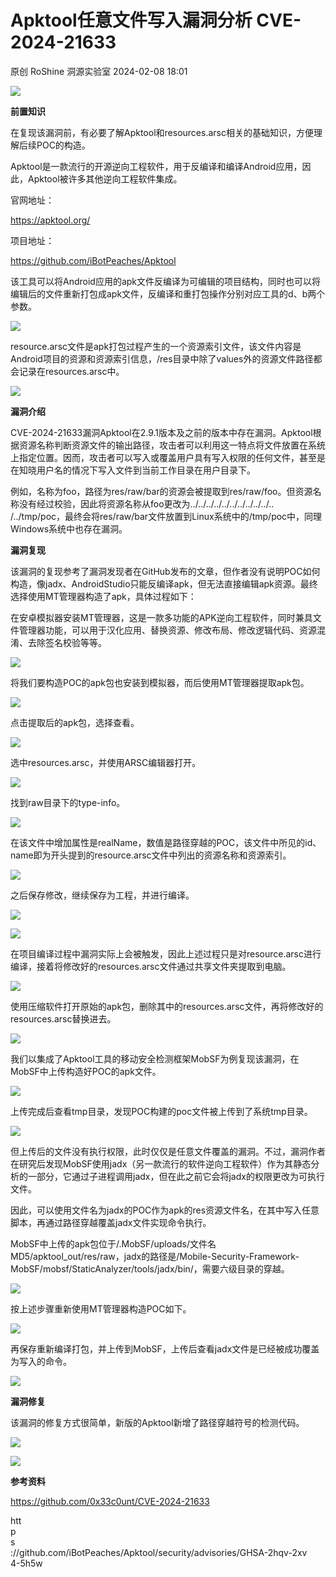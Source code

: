 #  Apktool任意文件写入漏洞分析 CVE-2024-21633   
原创 RoShine  洞源实验室   2024-02-08 18:01  
  
![](https://mmbiz.qpic.cn/sz_mmbiz_gif/gEGSydvbZs6poIlLSAbdWa3nUVOqib6RmfDxJrLlqicGib2qR76Cwjc4Af78Nk2ljoFVQySyX3UlicL5Ty4nkCK3lg/640?wx_fmt=gif "")  
  
**前置知识**  
  
  
  
  
  
  
  
  
  
在复现该漏洞前，有必要了解Apktool和resources.arsc相关的基础知识，方便理解后续POC的构造。  
  
Apktool是一款流行的开源逆向工程软件，用于反编译和编译Android应用，因此，Apktool被许多其他逆向工程软件集成。  
  
官网地址：  
  
https://apktool.org/  
  
项目地址：  
  
https://github.com/iBotPeaches/Apktool  
  
该工具可以将Android应用的apk文件反编译为可编辑的项目结构，同时也可以将编辑后的文件重新打包成apk文件，反编译和重打包操作分别对应工具的d、b两个参数。  
  
![](https://mmbiz.qpic.cn/sz_mmbiz_png/gEGSydvbZs6poIlLSAbdWa3nUVOqib6RmRas9rcGc4krEm5r30LQJHjDXdNXv3HiajF5Nia2RAewY4ADaXib0etibSQ/640?wx_fmt=png "")  
  
resource.arsc文件是apk打包过程产生的一个资源索引文件，该文件内容是Android项目的资源和资源索引信息，/res目录中除了values外的资源文件路径都会记录在resources.arsc中。  
  
![](https://mmbiz.qpic.cn/sz_mmbiz_png/gEGSydvbZs6poIlLSAbdWa3nUVOqib6Rm9wMtR67HHlqCZzLHtgqfSn9qHnP3yJtyYicSqq4PyRnrEtCiaYn1UuZw/640?wx_fmt=png "")  
  
  
**漏洞介绍**  
  
  
  
  
  
  
  
  
  
CVE-2024-21633漏洞Apktool在2.9.1版本及之前的版本中存在漏洞。Apktool根据资源名称判断资源文件的输出路径，攻击者可以利用这一特点将文件放置在系统上指定位置。因而，攻击者可以写入或覆盖用户具有写入权限的任何文件，甚至是在知晓用户名的情况下写入文件到当前工作目录在用户目录下。  
  
例如，名称为foo，路径为res/raw/bar的资源会被提取到res/raw/foo。但资源名称没有经过校验，因此将资源名称从foo更改为../../../../../../../../../../.. /../tmp/poc，最终会将res/raw/bar文件放置到Linux系统中的/tmp/poc中，同理Windows系统中也存在漏洞。  
  
  
**漏洞复现**  
  
  
  
  
  
  
  
  
  
该漏洞的复现参考了漏洞发现者在GitHub发布的文章，但作者没有说明POC如何构造，像jadx、AndroidStudio只能反编译apk，但无法直接编辑apk资源。最终选择使用MT管理器构造了apk，具体过程如下：  
  
在安卓模拟器安装MT管理器，这是一款多功能的APK逆向工程软件，同时兼具文件管理器功能，可以用于汉化应用、替换资源、修改布局、修改逻辑代码、资源混淆、去除签名校验等等。  
  
![](https://mmbiz.qpic.cn/sz_mmbiz_png/gEGSydvbZs6poIlLSAbdWa3nUVOqib6RmVAfd4Cu7WYGKzBro8rI4UB8kSHB16hsI3lUensyNk3OLXe9nW636Dw/640?wx_fmt=png "")  
  
将我们要构造POC的apk包也安装到模拟器，而后使用MT管理器提取apk包。  
  
![](https://mmbiz.qpic.cn/sz_mmbiz_png/gEGSydvbZs6poIlLSAbdWa3nUVOqib6RmFicSwxjjLyg4tdic5YlPTOFDAzcNRic8iahM0nmWdp8Lm8JzlrLS2tvsXA/640?wx_fmt=png "")  
  
点击提取后的apk包，选择查看。  
  
![](https://mmbiz.qpic.cn/sz_mmbiz_png/gEGSydvbZs6poIlLSAbdWa3nUVOqib6Rml89fxOLFN6grCF8lYoOwAwPWruPMI1ialq4dcpsfuXvuAibKvbUXfCHg/640?wx_fmt=png "")  
  
选中resources.arsc，并使用ARSC编辑器打开。  
  
![](https://mmbiz.qpic.cn/sz_mmbiz_png/gEGSydvbZs6poIlLSAbdWa3nUVOqib6Rm5rd9l8NyDzd7YSP7nb9vydAbypcxfwdIwQWt0SBwDtRm2EjwwXeZtA/640?wx_fmt=png "")  
  
找到raw目录下的type-info。  
  
![](https://mmbiz.qpic.cn/sz_mmbiz_png/gEGSydvbZs6poIlLSAbdWa3nUVOqib6RmUrfqwu98GvpGjU64hHJVPAxP4dTEyEFLrFwvPc8ic6wG2UBOnpElMhA/640?wx_fmt=png "")  
  
在该文件中增加属性是realName，数值是路径穿越的POC，该文件中所见的id、name即为开头提到的resource.arsc文件中列出的资源名称和资源索引。  
  
![](https://mmbiz.qpic.cn/sz_mmbiz_png/gEGSydvbZs6poIlLSAbdWa3nUVOqib6RmkRSNdibvAwYby6CfHfr6LBssC6q6bddLJ5BXljtic0abe6K7KicWq5gTQ/640?wx_fmt=png "")  
  
之后保存修改，继续保存为工程，并进行编译。  
  
![](https://mmbiz.qpic.cn/sz_mmbiz_png/gEGSydvbZs6poIlLSAbdWa3nUVOqib6RmCdbyiaUT3RLAnoLiaWdy6llLJlOHLYF640GFE0pKmgop1mMG87v7eDQw/640?wx_fmt=png "")  
  
![](https://mmbiz.qpic.cn/sz_mmbiz_png/gEGSydvbZs6poIlLSAbdWa3nUVOqib6Rm2ytb4t9WGdDtdmoRTRh951hfKnEDCxznuXJ4icbN6BUwWc3bXylNLRg/640?wx_fmt=png "")  
  
在项目编译过程中漏洞实际上会被触发，因此上述过程只是对resource.arsc进行编译，接着将修改好的resources.arsc文件通过共享文件夹提取到电脑。  
  
![](https://mmbiz.qpic.cn/sz_mmbiz_png/gEGSydvbZs6poIlLSAbdWa3nUVOqib6RmicB8UzDAKQFibYdRicPQkTl632rBJialuuspIZb7ulP9dUibh3cpicGxIaxQ/640?wx_fmt=png "")  
  
使用压缩软件打开原始的apk包，删除其中的resources.arsc文件，再将修改好的resources.arsc替换进去。  
  
![](https://mmbiz.qpic.cn/sz_mmbiz_png/gEGSydvbZs6poIlLSAbdWa3nUVOqib6RmKdNs1yNjaa5mHoIVMNGHgzaUEXFtIxq0HJdar2Hic3NfdLVjpEJFLiag/640?wx_fmt=png "")  
  
我们以集成了Apktool工具的移动安全检测框架MobSF为例复现该漏洞，在MobSF中上传构造好POC的apk文件。  
  
![](https://mmbiz.qpic.cn/sz_mmbiz_png/gEGSydvbZs6poIlLSAbdWa3nUVOqib6Rm0TLBibZKh7vf8YJQeyRBlBVdyRCKj0C4VgG6dIaic2Ez7iaHgXjx2cRvw/640?wx_fmt=png "")  
  
上传完成后查看tmp目录，发现POC构建的poc文件被上传到了系统tmp目录。  
  
![](https://mmbiz.qpic.cn/sz_mmbiz_png/gEGSydvbZs6poIlLSAbdWa3nUVOqib6RmVpZ1TpEIdRRibCBtjQiaS7IWIQGSbIcaeYKVWniaNU9gibcxb6sJQ67LeQ/640?wx_fmt=png "")  
  
但上传后的文件没有执行权限，此时仅仅是任意文件覆盖的漏洞。不过，漏洞作者在研究后发现MobSF使用jadx（另一款流行的软件逆向工程软件）作为其静态分析的一部分，它通过子进程调用jadx，但在此之前它会将jadx的权限更改为可执行文件。  
  
因此，可以使用文件名为jadx的POC作为apk的res资源文件名，在其中写入任意脚本，再通过路径穿越覆盖jadx文件实现命令执行。  
  
MobSF中上传的apk包位于/.MobSF/uploads/文件名MD5/apktool_out/res/raw，jadx的路径是/Mobile-Security-Framework-MobSF/mobsf/StaticAnalyzer/tools/jadx/bin/，需要六级目录的穿越。  
  
![](https://mmbiz.qpic.cn/sz_mmbiz_png/gEGSydvbZs6poIlLSAbdWa3nUVOqib6RmlP78CxndkuxT0LvkSibibjKuFyxqCiaiazl3QjBKVH4OQC4FCwI9icMDh7w/640?wx_fmt=png "")  
  
按上述步骤重新使用MT管理器构造POC如下。  
  
![](https://mmbiz.qpic.cn/sz_mmbiz_png/gEGSydvbZs6poIlLSAbdWa3nUVOqib6RmwZFbx9zkJ9y2S98yVgFHkc3V93mKA7TxYENL29ZxKC3zhOPAfdAPibg/640?wx_fmt=png "")  
  
再保存重新编译打包，并上传到MobSF，上传后查看jadx文件是已经被成功覆盖为写入的命令。  
  
![](https://mmbiz.qpic.cn/sz_mmbiz_png/gEGSydvbZs6poIlLSAbdWa3nUVOqib6Rm2B5lo7mBiakUBwskyquSLAn4icS9vCoVPLxf2icbN8aEWWqJ0AwmxuDibg/640?wx_fmt=png "")  
  
  
**漏洞修复**  
  
  
  
  
  
  
  
  
  
该漏洞的修复方式很简单，新版的Apktool新增了路径穿越符号的检测代码。  
  
![](https://mmbiz.qpic.cn/sz_mmbiz_png/gEGSydvbZs6poIlLSAbdWa3nUVOqib6Rm48b0naBAKZJRCWZuwfuaHKFs7o7jluVFCwNDgRBiam4MvgUfibmzOfvw/640?wx_fmt=png "")  
  
![](https://mmbiz.qpic.cn/sz_mmbiz_png/gEGSydvbZs6poIlLSAbdWa3nUVOqib6Rm9fWOyNygF7S12ztjjK2yBJjgzE8xACLOibBXtHAHSLibSQZNhBic49SiaA/640?wx_fmt=png "")  
  
  
**参考资料**  
  
  
  
  
  
  
  
  
  
https://github.com/0x33c0unt/CVE-2024-21633  
  
htt  
p  
s  
://github.com/iBotPeaches/Apktool/security/advisories/GHSA-2hqv-2xv  
4-5h5w  
  
  
  
  
